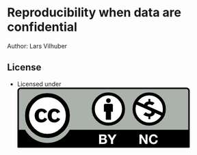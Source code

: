 # Reproducibility when data are confidential

Author: Lars Vilhuber

## License

- Licensed under [![CC BY-NC 4.0](/images/by-nc.png)](https://creativecommons.org/licenses/by-nc/4.0/)